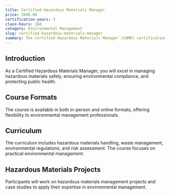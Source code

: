 ```yaml
---
title: Certified Hazardous Materials Manager
price: 2600.00
certification-years: 3
class-hours: 160
category: Environmental Management
slug: certified-hazardous-materials-manager
summary: The Certified Hazardous Materials Manager (CHMM) certification is designed for professionals in environmental management and hazardous materials roles. This comprehensive course covers hazardous materials handling, waste management, and environmental regulations. It equips candidates with the skills needed to manage hazardous materials safely and comply with environmental laws.
---
```


## Introduction

As a Certified Hazardous Materials Manager, you will excel in managing hazardous materials safely, ensuring environmental compliance, and protecting public health.

## Course Formats

The course is available in both in-person and online formats, offering flexibility to environmental management professionals.

## Curriculum

The curriculum includes hazardous materials handling, waste management, environmental regulations, and risk assessment. The course focuses on practical environmental management.

## Hazardous Materials Projects

Participants will work on hazardous materials management projects and case studies to apply their expertise in environmental management.

